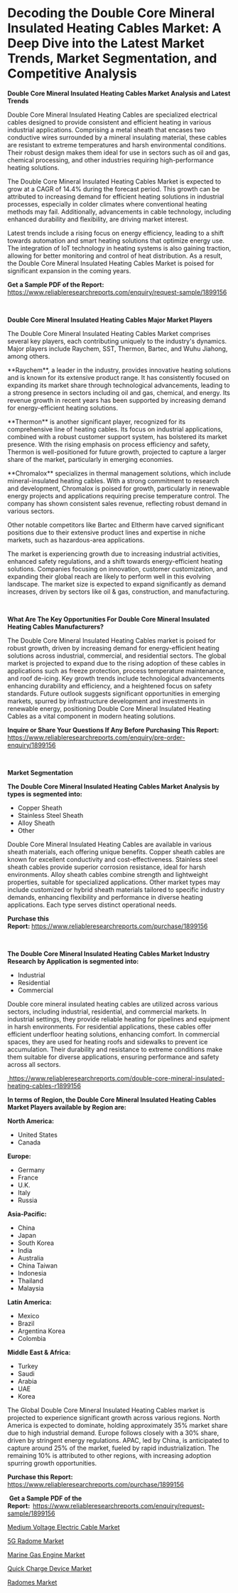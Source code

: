 <p><h1>Decoding the Double Core Mineral Insulated Heating Cables Market: A Deep Dive into the Latest Market Trends, Market Segmentation, and Competitive Analysis</h1></p><p><strong>Double Core Mineral Insulated Heating Cables Market Analysis and Latest Trends</strong></p>
<p><p>Double Core Mineral Insulated Heating Cables are specialized electrical cables designed to provide consistent and efficient heating in various industrial applications. Comprising a metal sheath that encases two conductive wires surrounded by a mineral insulating material, these cables are resistant to extreme temperatures and harsh environmental conditions. Their robust design makes them ideal for use in sectors such as oil and gas, chemical processing, and other industries requiring high-performance heating solutions.</p><p>The Double Core Mineral Insulated Heating Cables Market is expected to grow at a CAGR of 14.4% during the forecast period. This growth can be attributed to increasing demand for efficient heating solutions in industrial processes, especially in colder climates where conventional heating methods may fail. Additionally, advancements in cable technology, including enhanced durability and flexibility, are driving market interest.</p><p>Latest trends include a rising focus on energy efficiency, leading to a shift towards automation and smart heating solutions that optimize energy use. The integration of IoT technology in heating systems is also gaining traction, allowing for better monitoring and control of heat distribution. As a result, the Double Core Mineral Insulated Heating Cables Market is poised for significant expansion in the coming years.</p></p>
<p><strong>Get a Sample PDF of the Report:&nbsp;</strong> <a href="https://www.reliableresearchreports.com/enquiry/request-sample/1899156?utm_campaign=2128&utm_medium=2&utm_source=Github&utm_content=ia&utm_term=04022025&utm_id=double-core-mineral-insulated-heating-cables">https://www.reliableresearchreports.com/enquiry/request-sample/1899156</a></p>
<p>&nbsp;</p>
<p><strong>Double Core Mineral Insulated Heating Cables Major Market Players</strong></p>
<p><p>The Double Core Mineral Insulated Heating Cables Market comprises several key players, each contributing uniquely to the industry's dynamics. Major players include Raychem, SST, Thermon, Bartec, and Wuhu Jiahong, among others.</p><p>**Raychem**, a leader in the industry, provides innovative heating solutions and is known for its extensive product range. It has consistently focused on expanding its market share through technological advancements, leading to a strong presence in sectors including oil and gas, chemical, and energy. Its revenue growth in recent years has been supported by increasing demand for energy-efficient heating solutions.</p><p>**Thermon** is another significant player, recognized for its comprehensive line of heating cables. Its focus on industrial applications, combined with a robust customer support system, has bolstered its market presence. With the rising emphasis on process efficiency and safety, Thermon is well-positioned for future growth, projected to capture a larger share of the market, particularly in emerging economies.</p><p>**Chromalox** specializes in thermal management solutions, which include mineral-insulated heating cables. With a strong commitment to research and development, Chromalox is poised for growth, particularly in renewable energy projects and applications requiring precise temperature control. The company has shown consistent sales revenue, reflecting robust demand in various sectors.</p><p>Other notable competitors like Bartec and Eltherm have carved significant positions due to their extensive product lines and expertise in niche markets, such as hazardous-area applications.</p><p>The market is experiencing growth due to increasing industrial activities, enhanced safety regulations, and a shift towards energy-efficient heating solutions. Companies focusing on innovation, customer customization, and expanding their global reach are likely to perform well in this evolving landscape. The market size is expected to expand significantly as demand increases, driven by sectors like oil & gas, construction, and manufacturing.</p></p>
<p>&nbsp;</p>
<p><strong>What Are The Key Opportunities For Double Core Mineral Insulated Heating Cables Manufacturers?</strong></p>
<p><p>The Double Core Mineral Insulated Heating Cables market is poised for robust growth, driven by increasing demand for energy-efficient heating solutions across industrial, commercial, and residential sectors. The global market is projected to expand due to the rising adoption of these cables in applications such as freeze protection, process temperature maintenance, and roof de-icing. Key growth trends include technological advancements enhancing durability and efficiency, and a heightened focus on safety standards. Future outlook suggests significant opportunities in emerging markets, spurred by infrastructure development and investments in renewable energy, positioning Double Core Mineral Insulated Heating Cables as a vital component in modern heating solutions.</p></p>
<p><strong>Inquire or Share Your Questions If Any Before Purchasing This Report:</strong> <a href="https://www.reliableresearchreports.com/enquiry/pre-order-enquiry/1899156?utm_campaign=2128&utm_medium=2&utm_source=Github&utm_content=ia&utm_term=04022025&utm_id=double-core-mineral-insulated-heating-cables">https://www.reliableresearchreports.com/enquiry/pre-order-enquiry/1899156</a></p>
<p>&nbsp;</p>
<p><strong>Market Segmentation</strong></p>
<p><strong>The Double Core Mineral Insulated Heating Cables Market Analysis by types is segmented into:</strong></p>
<p><ul><li>Copper Sheath</li><li>Stainless Steel Sheath</li><li>Alloy Sheath</li><li>Other</li></ul></p>
<p><p>Double Core Mineral Insulated Heating Cables are available in various sheath materials, each offering unique benefits. Copper sheath cables are known for excellent conductivity and cost-effectiveness. Stainless steel sheath cables provide superior corrosion resistance, ideal for harsh environments. Alloy sheath cables combine strength and lightweight properties, suitable for specialized applications. Other market types may include customized or hybrid sheath materials tailored to specific industry demands, enhancing flexibility and performance in diverse heating applications. Each type serves distinct operational needs.</p></p>
<p><strong>Purchase this Report:&nbsp;</strong><a href="https://www.reliableresearchreports.com/purchase/1899156?utm_campaign=2128&utm_medium=2&utm_source=Github&utm_content=ia&utm_term=04022025&utm_id=double-core-mineral-insulated-heating-cables">https://www.reliableresearchreports.com/purchase/1899156</a></p>
<p>&nbsp;</p>
<p><strong>The Double Core Mineral Insulated Heating Cables Market Industry Research by Application is segmented into:</strong></p>
<p><ul><li>Industrial</li><li>Residential</li><li>Commercial</li></ul></p>
<p><p>Double core mineral insulated heating cables are utilized across various sectors, including industrial, residential, and commercial markets. In industrial settings, they provide reliable heating for pipelines and equipment in harsh environments. For residential applications, these cables offer efficient underfloor heating solutions, enhancing comfort. In commercial spaces, they are used for heating roofs and sidewalks to prevent ice accumulation. Their durability and resistance to extreme conditions make them suitable for diverse applications, ensuring performance and safety across all sectors.</p></p>
<p><a href="https://www.reliableresearchreports.com/double-core-mineral-insulated-heating-cables-r1899156?utm_campaign=2128&utm_medium=2&utm_source=Github&utm_content=ia&utm_term=04022025&utm_id=double-core-mineral-insulated-heating-cables">&nbsp;https://www.reliableresearchreports.com/double-core-mineral-insulated-heating-cables-r1899156</a></p>
<p><strong>In terms of Region, the Double Core Mineral Insulated Heating Cables Market Players available by Region are:</strong></p>
<p>
    <p> <strong> North America: </strong>
        <ul>
            <li>United States</li>
            <li>Canada</li>
        </ul>
        </p> 
    <p> <strong> Europe: </strong>
        <ul>
            <li>Germany</li>
            <li>France</li>
            <li>U.K.</li>
            <li>Italy</li>
            <li>Russia</li>
        </ul>
        </p> 
    <p> <strong> Asia-Pacific: </strong>
        <ul>
            <li>China</li>
            <li>Japan</li>
            <li>South Korea</li>
            <li>India</li>
            <li>Australia</li>
            <li>China Taiwan</li>
            <li>Indonesia</li>
            <li>Thailand</li>
            <li>Malaysia</li>
        </ul>
        </p> 
    <p> <strong> Latin America: </strong>
        <ul>
            <li>Mexico</li>
            <li>Brazil</li>
            <li>Argentina Korea</li>
            <li>Colombia</li>
        </ul>
        </p> 
    <p> <strong> Middle East & Africa: </strong>
        <ul>
            <li>Turkey</li>
            <li>Saudi</li>
            <li>Arabia</li>
            <li>UAE</li>
            <li>Korea</li>
        </ul>
    </p>
    </p>
<p><p>The Global Double Core Mineral Insulated Heating Cables market is projected to experience significant growth across various regions. North America is expected to dominate, holding approximately 35% market share due to high industrial demand. Europe follows closely with a 30% share, driven by stringent energy regulations. APAC, led by China, is anticipated to capture around 25% of the market, fueled by rapid industrialization. The remaining 10% is attributed to other regions, with increasing adoption spurring growth opportunities.</p></p>
<p><strong>Purchase this Report: </strong><a href="https://www.reliableresearchreports.com/purchase/1899156?utm_campaign=2128&utm_medium=2&utm_source=Github&utm_content=ia&utm_term=04022025&utm_id=double-core-mineral-insulated-heating-cables">https://www.reliableresearchreports.com/purchase/1899156</a></p>
<p>&nbsp;<strong>Get a Sample PDF of the Report:&nbsp;&nbsp;</strong><a href="https://www.reliableresearchreports.com/enquiry/request-sample/1899156?utm_campaign=2128&utm_medium=2&utm_source=Github&utm_content=ia&utm_term=04022025&utm_id=double-core-mineral-insulated-heating-cables">https://www.reliableresearchreports.com/enquiry/request-sample/1899156</a></p>
<p><strong></strong></p>
<p><p><a href="https://www.linkedin.com/pulse/detailed-medium-voltage-electric-cable-market-study-88-cagr-twoxf?utm_campaign=2128&utm_medium=2&utm_source=Github&utm_content=ia&utm_term=04022025&utm_id=double-core-mineral-insulated-heating-cables">Medium Voltage Electric Cable Market</a></p><p><a href="https://www.linkedin.com/pulse/5g-radome-market-size-foreign-opportunities-revenue-bhobe?utm_campaign=2128&utm_medium=2&utm_source=Github&utm_content=ia&utm_term=04022025&utm_id=double-core-mineral-insulated-heating-cables">5G Radome Market</a></p><p><a href="https://www.linkedin.com/pulse/top-factors-boosting-marine-gas-engine-market-growth-58-vuwoe?utm_campaign=2128&utm_medium=2&utm_source=Github&utm_content=ia&utm_term=04022025&utm_id=double-core-mineral-insulated-heating-cables">Marine Gas Engine Market</a></p><p><a href="https://www.linkedin.com/pulse/global-quick-charge-device-market-set-grow-despite-change-z9zoe?utm_campaign=2128&utm_medium=2&utm_source=Github&utm_content=ia&utm_term=04022025&utm_id=double-core-mineral-insulated-heating-cables">Quick Charge Device Market</a></p><p><a href="https://www.linkedin.com/pulse/booming-radomes-market-sector-analysis-growth-projections-7kjne?utm_campaign=2128&utm_medium=2&utm_source=Github&utm_content=ia&utm_term=04022025&utm_id=double-core-mineral-insulated-heating-cables">Radomes Market</a></p></p>